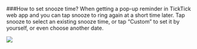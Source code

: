###How to set snooze time? 
When getting a pop-up reminder in TickTick web app and you can tap snooze to ring again at a short time later. Tap snooze to select an existing snooze time, or tap “Custom” to set it by yourself, or even choose another date. 



![](../images/websnooze.png)

